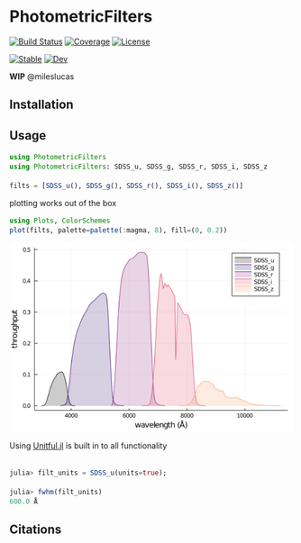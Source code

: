 # PhotometricFilters

[![Build Status](https://github.com/juliaastro/PhotometricFilters.jl/workflows/CI/badge.svg)](https://github.com/juliaastro/PhotometricFilters.jl/actions)
[![Coverage](https://codecov.io/gh/juliaastro/PhotometricFilters.jl/branch/master/graph/badge.svg)](https://codecov.io/gh/juliaastro/PhotometricFilters.jl)
[![License](https://img.shields.io/badge/License-MIT-yellow.svg)](https://opensource.org/licenses/MIT)

[![Stable](https://img.shields.io/badge/docs-stable-blue.svg)](https://juliaastro.github.io/PhotometricFilters.jl/stable)
[![Dev](https://img.shields.io/badge/docs-dev-blue.svg)](https://juliaastro.github.io/PhotometricFilters.jl/dev)

**WIP** @mileslucas

## Installation

## Usage

```julia
using PhotometricFilters
using PhotometricFilters: SDSS_u, SDSS_g, SDSS_r, SDSS_i, SDSS_z

filts = [SDSS_u(), SDSS_g(), SDSS_r(), SDSS_i(), SDSS_z()]
```

plotting works out of the box

```julia
using Plots, ColorSchemes
plot(filts, palette=palette(:magma, 8), fill=(0, 0.2))
```

![](sdss.png)

Using [Unitful.jl](https://github.com/painterqubits/Unitful.jl) is built in to all functionality

```julia

julia> filt_units = SDSS_u(units=true);

julia> fwhm(filt_units)
600.0 Å
```

## Citations
